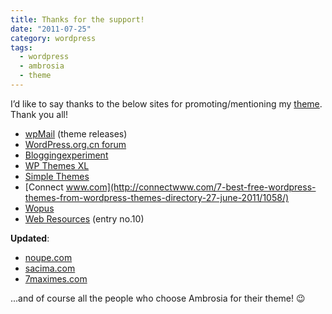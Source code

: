 ```yaml
---
title: Thanks for the support!
date: "2011-07-25"
category: wordpress
tags:
  - wordpress
  - ambrosia
  - theme
---
```


I’d like to say thanks to the below sites for promoting/mentioning my [theme](http://wordpress.org/extend/themes/ambrosia "Ambrosia WordPress theme"). Thank you all!

- [wpMail](http://wpmail.me/newsletter/7/) (theme releases)
- [WordPress.org.cn forum](http://wordpress.org.cn/thread-89958-1-1.html)
- [Bloggingexperiment](http://bloggingexperiment.com/free-wordpress-themes/ambrosia-theme/)
- [WP Themes XL](http://www.wpthemesxl.com/2011/06/ambrosia-wordpress-theme/)
- [Simple Themes](http://free.simplethemes.org/ambrosia.php)
- [Connect www.com](http://connectwww.com/7-best-free-wordpress-themes-from-wordpress-themes-directory-27-june-2011/1058/)
- [Wopus](http://themes.wopus.org/wpthemes/two-column/4599.html)
- [Web Resources](http://www.web-resources.eu/archives/38-%CE%B4%CF%89%CF%81%CE%B5%CE%AC%CE%BD-wordpress-themes) (entry no.10)

**Updated**:

- [noupe.com](http://www.noupe.com/wordpress/50-great-free-wordpress-themes-from-2011.html)
- [sacima.com](http://sacima.com/iphone-ipad-apps/50-great-free-wordpress-themes-from-2011/)
- [7maximes.com](http://www.7maximes.com/50-great-free-wordpress-themes-from-2011/)

...and of course all the people who choose Ambrosia for their theme! 😉
